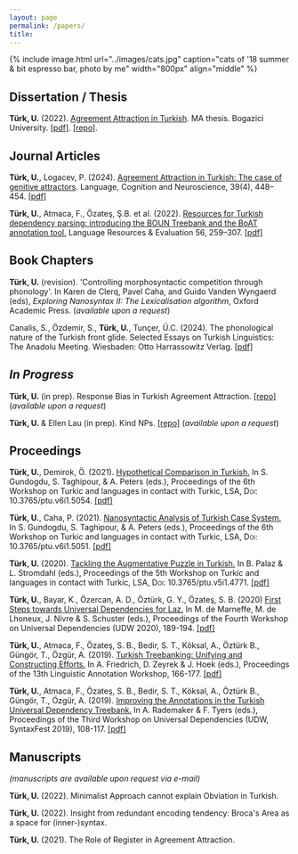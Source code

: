 ```yaml
---
layout: page
permalink: /papers/
title:
---
```


{% include image.html url="../images/cats.jpg" caption="cats of '18 summer & bit espresso bar, photo by me" width="800px" align="middle" %}


## Dissertation / Thesis

**Türk, U.** (2022). [Agreement Attraction in Turkish](http://seyhan.library.boun.edu.tr/record=b2776878~S5). MA thesis. Bogazici University. [[pdf]](../files/ma_defense/Turk2020-Agreement-Attraction-in-Turkish.pdf). [[repo]](https://github.com/utkuturk/ma-thesis).


##  Journal Articles

**Türk, U.**, Logacev, P. (2024). [Agreement Attraction in Turkish: The case of genitive attractors](https://www.tandfonline.com/doi/full/10.1080/23273798.2024.2324766).  Language, Cognition and Neuroscience, 39(4), 448–454. [[pdf]](../files/pdfs/TurkLogacev2024-cnl-preprint.pdf)

**Türk, U.**, Atmaca, F., Özateş, Ş.B. et al. (2022). [Resources for Turkish dependency parsing: introducing the BOUN Treebank and the BoAT annotation tool.](https://link.springer.com/article/10.1007/s10579-021-09558-0) Language Resources & Evaluation 56, 259–307. [[pdf]](../files/pdfs/TurkEtAl2022.pdf)

## Book Chapters

**Türk, U.** (revision). 'Controlling morphosyntactic competition through phonology'. In Karen de Clerq, Pavel Caha, and Guido Vanden Wyngaerd (eds), *Exploring Nanosyntax II: The Lexicalisation algorithm*, Oxford Academic Press. (_available upon a request_)

Canalis, S., Özdemir, S., **Türk, U.**, Tunçer, Ü.C. (2024). The phonological nature of the Turkish front glide. Selected Essays on Turkish Linguistics: The Anadolu Meeting. Wiesbaden: Otto Harrassowitz Verlag. [[pdf]](../files/pdfs/CanalisEtAl2024.pdf)


## _In Progress_


**Türk, U.** (in prep). Response Bias in Turkish Agreement Attraction. [[repo]](https://github.com/utkuturk/attraction_meta) (_available upon a request_)

**Türk, U.** & Ellen Lau (in prep). Kind NPs. [[repo]](https://github.com/utkuturk/kind) (_available upon a request_)

## Proceedings

**Türk, U.**, Demirok, Ö. (2021). [Hypothetical Comparison in Turkish.](https://journals.linguisticsociety.org/proceedings/index.php/tu/article/view/5054) In S. Gundogdu, S. Taghipour, & A. Peters (eds.), Proceedings of the 6th Workshop on Turkic and languages in contact with Turkic, LSA, <font style="font-variant: small-caps">Doi:</font> 10.3765/ptu.v6i1.5054. [[pdf]](../files/papers/TurkDemirok2021.pdf)

**Türk, U.**, Caha, P. (2021). [Nanosyntactic Analysis of Turkish Case System.](https://journals.linguisticsociety.org/proceedings/index.php/tu/article/view/5051) In S. Gundogdu, S. Taghipour, & A. Peters (eds.), Proceedings of the 6th Workshop on Turkic and languages in contact with Turkic, LSA, <font style="font-variant: small-caps">Doi:</font> 10.3765/ptu.v6i1.5051. [[pdf]](../files/papers/TurkCaha2021.pdf)


**Türk, U.** (2020). [Tackling the Augmentative Puzzle in Turkish.](https://journals.linguisticsociety.org/proceedings/index.php/tu/article/view/4771) In B. Palaz & L. Stromdahl (eds.), Proceedings of the 5th Workshop on Turkic and languages in contact with Turkic, LSA, <font style="font-variant: small-caps">Doi:</font> 10.3765/ptu.v5i1.4771. [[pdf]](../files/papers/Turk2020.pdf)


**Türk, U.**, Bayar, K., Özercan, A. D., Öztürk, G. Y., Özateş, S. B. (2020) [First Steps towards Universal Dependencies for Laz.](https://aclanthology.org/2020.udw-1.21.pdf) In M. de Marneffe, M. de Lhoneux, J. Nivre & S. Schuster (eds.), Proceedings of the Fourth Workshop on Universal Dependencies (UDW 2020), 189-194. [[pdf]](../files/papers/TurkEtAl2020.pdf)

**Türk, U.**, Atmaca, F., Özateş, S. B., Bedir, S. T., Köksal, A., Öztürk B., Güngör, T., Özgür, A. (2019). [Turkish Treebanking: Unifying and Constructing Efforts.](https://aclanthology.org/W19-4019.pdf) In A. Friedrich, D. Zeyrek & J. Hoek (eds.), Proceedings of the 13th Linguistic Annotation Workshop, 166-177. [[pdf]](../files/papers/TurkEtAl2019b.pdf)

**Türk, U.**, Atmaca, F., Özateş, S. B., Bedir, S. T., Köksal, A., Öztürk B., Güngör, T., Özgür, A. (2019). [Improving the Annotations in the Turkish Universal Dependency Treebank.](https://aclanthology.org/W19-8013.pdf) In A. Rademaker & F. Tyers (eds.), Proceedings of the Third Workshop on Universal Dependencies (UDW, SyntaxFest 2019), 108-117. [[pdf]](../files/papers/TurkEtAl2019a.pdf)



## Manuscripts

_(manuscripts are available upon request via e-mail)_

**Türk, U.** (2022). Minimalist Approach cannot explain Obviation in Turkish.

**Türk, U.** (2022). Insight from redundant encoding tendency: Broca's Area as a space for (inner-)syntax.

**Türk, U.** (2021). The Role of Register in Agreement Attraction.
